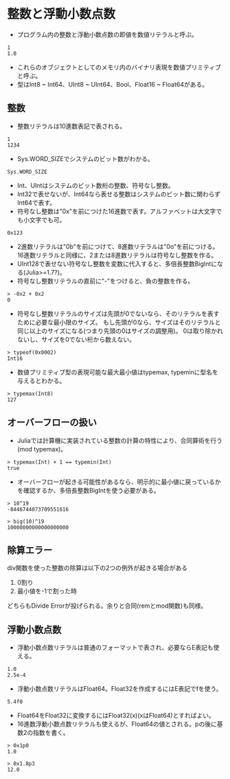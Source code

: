# 整数と浮動小数点数

- プログラム内の整数と浮動小数点数の即値を数値リテラルと呼ぶ。
```
1
1.0
```
- これらのオブジェクトとしてのメモリ内のバイナリ表現を数値プリミティブと呼ぶ。
- 型はInt8 ~ Int64、UInt8 ~ UInt64、Bool、Float16 ~ Float64がある。

## 整数
- 整数リテラルは10進数表記で表される。
```
1
1234
```
- Sys.WORD_SIZEでシステムのビット数がわかる。
```
Sys.WORD_SIZE
```
- Int、UIntはシステムのビット数桁の整数、符号なし整数。
- Int32で表せないが、Int64なら表せる整数はシステムのビット数に関わらずInt64で表す。
- 符号なし整数は"0x"を前につけた16進数で表す。アルファベットは大文字でも小文字でも可。
```
0x123
```
- 2進数リテラルは"0b"を前につけて、8進数リテラルは"0o"を前につける。16進数リテラルと同様に、2または8進数リテラルは符号なし整数を作る。
- UInt128で表せない符号なし整数を変数に代入すると、多倍長整数BigIntになる(Julia>=1.7?)。
- 符号なし整数リテラルの直前に"-"をつけると、負の整数を作る。
```
> -0x2 + 0x2
0
```
- 符号なし整数リテラルのサイズは先頭が0でないなら、そのリテラルを表すために必要な最小限のサイズ。
もし先頭が0なら、サイズはそのリテラルと同じ以上のサイズになる(つまり先頭の0はサイズの調整用)。
0は取り除かれないし、サイズを0でない桁から数えない。
```
> typeof(0x0002)
Int16
```
- 数値プリミティブ型の表現可能な最大最小値はtypemax, typeminに型名を与えるとわかる。
```
> typemax(Int8)
127
```

## オーバーフローの扱い
- Juliaでは計算機に実装されている整数の計算の特性により、合同算術を行う(mod typemax)。
```
> typemax(Int) + 1 == typemin(Int)
true
```
- オーバーフローが起きる可能性があるなら、明示的に最小値に戻っているかを確認するか、多倍長整数BigIntを使う必要がある。
```
> 10^19
-8446744073709551616

> big(10)^19
10000000000000000000
```

## 除算エラー
div関数を使った整数の除算は以下の2つの例外が起きる場合がある
1. 0割り
2. 最小値を-1で割った時

どちらもDivide Errorが投げられる。余りと合同(remとmod関数)も同様。


## 浮動小数点数
- 浮動小数点数リテラルは普通のフォーマットで表され、必要ならE表記も使える。
```
1.0
2.5e-4
```
- 浮動小数点数リテラルはFloat64。Float32を作成するにはE表記でfを使う。
```
5.4f0
```
- Float64をFloat32に変換するにはFloat32(x)(xはFloat64)とすればよい。
- 16進数浮動小数点数リテラルも使えるが、Float64の値とされる。pの後に基数2の指数を書く。
```
> 0x1p0
1.0

> 0x1.8p3
12.0
```

